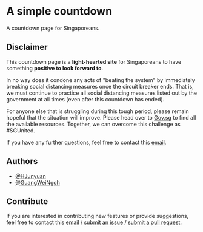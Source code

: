 # A simple countdown

A countdown page for Singaporeans.

## Disclaimer

This countdown page is a **light-hearted site** for Singaporeans to have something **positive to look forward to**.

In no way does it condone any acts of "beating the system" by immediately breaking social distancing measures once the circuit breaker ends. That is, we must continue to practice all social distancing measures listed out by the government at all times (even after this countdown has ended).

For anyone else that is struggling during this tough period, please remain hopeful that the situation will improve. Please head over to [Gov.sg](https://www.gov.sg/article/covid-19-resources) to find all the available resources. Together, we can overcome this challenge as #SGUnited.

If you have any further questions, feel free to contact this [email](mailto:kyle@hjunyuan.com).

## Authors

- [@HJunyuan](https://github.com/HJunyuan)
- [@GuangWeiNgoh](https://github.com/GuangWeiNgoh)

## Contribute

If you are interested in contributing new features or provide suggestions, feel free to contact this [email](mailto:kyle@hjunyuan.com) / [submit an issue](https://github.com/HJunyuan/circuit-breaker-countdown/issues) / [submit a pull request](https://github.com/HJunyuan/circuit-breaker-countdown/pulls).
